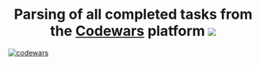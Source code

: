 <h1 align="center">Parsing of all completed tasks from the <a href="https://codewars.com/" target="_blank">Codewars</a> platform
<a href="https://codewars.com/"><img src="https://repository-images.githubusercontent.com/312697996/68207b80-296f-11eb-8736-edb58a48a60d"></a></h1> 

[![codewars](https://www.codewars.com/users/ilya_09/badges/large)](https://www.codewars.com/users/ilya_09)
